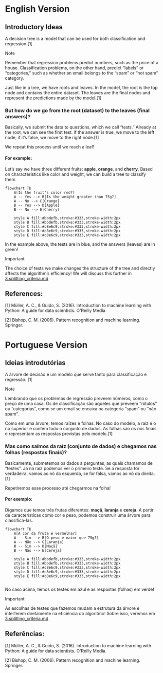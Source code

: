 # English Version

## Introductory Ideas

A decision tree is a model that can be used for both classification and regression.[1]  

> [!NOTE]  
> Remember that regression problems predict numbers, such as the price of a house. Classification problems, on the other hand, predict “labels” or “categories,” such as whether an email belongs to the “spam” or “not spam” category.  

Just like in a tree, we have roots and leaves. In the model, the root is the top node and contains the entire dataset. The leaves are the final nodes and represent the predictions made by the model.[1]  

### But how do we go from the root (dataset) to the leaves (final answers)?

Basically, we submit the data to questions, which we call “tests.” Already at the root, we can see the first test. If the answer is true, we move to the left node; if it’s false, we move to the right node.[1]  

We repeat this process until we reach a leaf!  

#### For example:

Let’s say we have three different fruits: **apple**, **orange**, and **cherry**. Based on characteristics like color and weight, we can build a tree to classify them.

```mermaid
flowchart TD
    A[Is the fruit's color red?]
    A -- Yes --> B[Is the weight greater than 75g?]
    A -- No --> C[Orange]
    B -- Yes --> D[Apple]
    B -- No --> E[Cherry]

    style A fill:#bbdefb,stroke:#333,stroke-width:2px
    style B fill:#bbdefb,stroke:#333,stroke-width:2px
    style C fill:#c8e6c9,stroke:#333,stroke-width:2px 
    style D fill:#c8e6c9,stroke:#333,stroke-width:2px  
    style E fill:#c8e6c9,stroke:#333,stroke-width:2px  
```

In the example above, the tests are in blue, and the answers (leaves) are in green!

> [!IMPORTANT]
> The choice of tests we make changes the structure of the tree and directly affects the algorithm’s efficiency! We will discuss this further in [3.splitting_criteria.md](./3.splitting_criteria.md)

## References:

[1] Müller, A. C., & Guido, S. (2016). Introduction to machine learning with Python: A guide for data scientists. O'Reilly Media.

[2] Bishop, C. M. (2006). Pattern recognition and machine learning. Springer.

# Portuguese Version

## Ideias introdutórias

A árvore de decisão é um modelo que serve tanto para classificação e regressão. [1] 

> [!NOTE]
> Lembrando que os problemas de regressão preveem números, como o preço de uma casa. Os de classificação são aqueles que preveem “rótulos” ou “categorias”, como se um email se encaixa na categoria “spam” ou “não spam”.
 
Como em uma árvore, temos raízes e folhas. No caso do modelo, a raíz é o nó superior e contém todo o conjunto de dados. As folhas são os nós finais e representam as respostas previstas pelo modelo.[1]

### Mas como saímos da raíz (conjunto de dados) e chegamos nas folhas (respostas finais)?

Basicamente, submetemos os dados à perguntas, as quais chamamos de “testes”. Já na raíz podemos ver o primeiro teste. Se a resposta for verdadeira, vamos ao nó da esquerda, se for falsa, vamos ao nó da direita.[1]

Repetiremos esse processo até chegarmos na folha!


#### Por exemplo:

Digamos que temos três frutas diferentes: **maçã**, **laranja** e **cereja**. A partir de características como cor e peso, podemos construir uma árvore para classificá-las.

```mermaid
flowchart TD
    A[A cor da fruta é vermelha?]
    A -- Sim --> B[O peso é maior que 75g?]
    A -- Não --> C[Laranja]
    B -- Sim --> D[Maçã]
    B -- Não --> E[Cereja]

    style A fill:#bbdefb,stroke:#333,stroke-width:2px
    style B fill:#bbdefb,stroke:#333,stroke-width:2px
    style C fill:#c8e6c9,stroke:#333,stroke-width:2px 
    style D fill:#c8e6c9,stroke:#333,stroke-width:2px  
    style E fill:#c8e6c9,stroke:#333,stroke-width:2px  
    
```
No caso acima, temos os testes em azul e as respostas (folhas) em verde!

> [!IMPORTANT]
> As escolhas de testes que fazemos mudam a estrutura da árvore e interferem diretamente na eficiência do algoritmo! Sobre isso, veremos em [3.splitting_criteria.md](./3.splitting_criteria.md)



## Referências:

[1] Müller, A. C., & Guido, S. (2016). Introduction to machine learning with Python: A guide for data scientists. O'Reilly Media.

[2] Bishop, C. M. (2006). Pattern recognition and machine learning. Springer.
